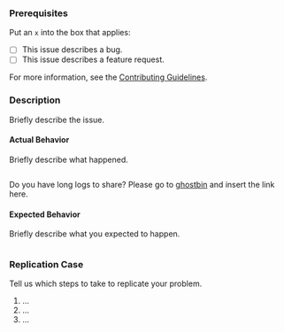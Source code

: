 ### Prerequisites

Put an `x` into the box that applies:

- [ ] This issue describes a bug.
- [ ] This issue describes a feature request.

For more information, see the [Contributing Guidelines](https://github.com/barundel/terraform-aws-organizations/tree/master/CONTRIBUTING.md).

### Description

Briefly describe the issue.

#### Actual Behavior

Briefly describe what happened.

```
```

Do you have long logs to share? Please go to [ghostbin](https://ghostbin.co) and insert the link here.

#### Expected Behavior

Briefly describe what you expected to happen.

```
```

### Replication Case

Tell us which steps to take to replicate your problem.

1. ...
2. ...
3. ...
